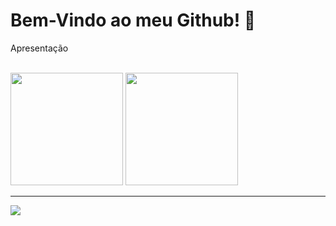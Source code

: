 <h1> Bem-Vindo ao meu Github! 👋 </h1>
<p> Apresentação </p>
<br/>

<div>
	<img height="180em" src="https://github-readme-stats.vercel.app/api?username=IvesSouza&show_icons=true&theme=radical"/>
	<img height="180em" src="https://github-readme-stats.vercel.app/api/top-langs/?username=IvesSouza&layout=compact"/>
	<br/> <hr>
</div>


<img src="https://img.shields.io/badge/Visual_Studio_Code-0078D4?style=for-the-badge&logo=visual%20studio%20code&logoColor=white"></img>
